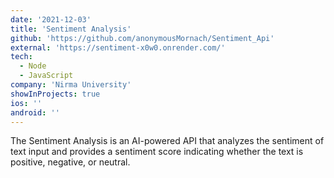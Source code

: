 ```yaml
---
date: '2021-12-03'
title: 'Sentiment Analysis'
github: 'https://github.com/anonymousMornach/Sentiment_Api'
external: 'https://sentiment-x0w0.onrender.com/'
tech:
  - Node
  - JavaScript
company: 'Nirma University'
showInProjects: true
ios: ''
android: ''
---
```


The Sentiment Analysis is an AI-powered API that analyzes the sentiment of text input and provides a sentiment score indicating whether the text is positive, negative, or neutral.
